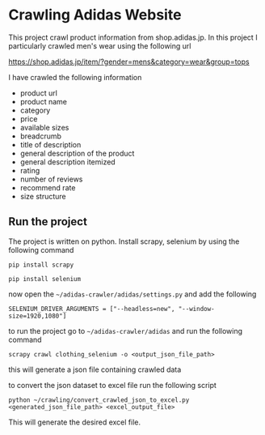 # Crawling Adidas Website

This project crawl product information from shop.adidas.jp. In this project I particularly crawled
men's wear using the following url

https://shop.adidas.jp/item/?gender=mens&category=wear&group=tops

I have crawled the following information

- product url
- product name
- category
- price
- available sizes
- breadcrumb
- title of description
- general description of the product
- general description itemized
- rating
- number of reviews
- recommend rate
- size structure

## Run the project

The project is written on python. Install scrapy, selenium by using the following command

`pip install scrapy`

`pip install selenium`

now open the `~/adidas-crawler/adidas/settings.py` and add the following

`SELENIUM_DRIVER_ARGUMENTS = ["--headless=new", "--window-size=1920,1080"]`

to run the project go to `~/adidas-crawler/adidas` and run the following command

`scrapy crawl clothing_selenium -o <output_json_file_path>`

this will generate a json file containing crawled data

to convert the json dataset to excel file run the following script

`python ~/crawling/convert_crawled_json_to_excel.py <generated_json_file_path> <excel_output_file>`


This will generate the desired excel file.


